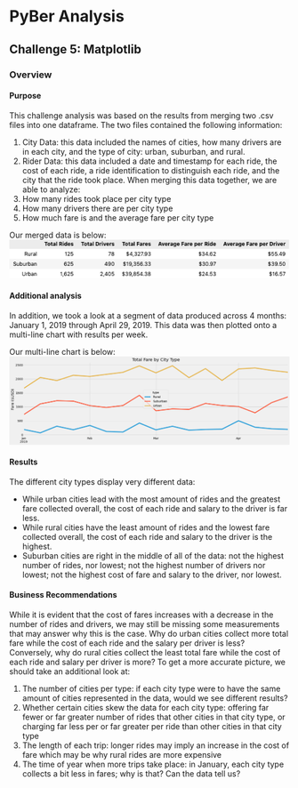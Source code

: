 # PyBer Analysis
## Challenge 5: Matplotlib
### Overview
#### Purpose
This challenge analysis was based on the results from merging two .csv files into one dataframe. The two files contained the following information:
1. City Data: this data included the names of cities, how many drivers are in each city, and the type of city: urban, suburban, and rural.
2. Rider Data: this data included a date and timestamp for each ride, the cost of each ride, a ride identification to distinguish each ride, and the city that the ride took place.
When merging this data together, we are able to analyze:
1. How many rides took place per city type
2. How many drivers there are per city type
3. How much fare is and the average fare per city type

Our merged data is below:                        
![Total Rides](Resources/Total_Rides.png)

#### Additional analysis
In addition, we took a look at a segment of data produced across 4 months: January 1, 2019 through April 29, 2019. This data was then plotted onto a multi-line chart with results per week.

Our multi-line chart is below:
![Plot](Resources/Plot.png)

#### Results
The different city types display very different data:
- While urban cities lead with the most amount of rides and the greatest fare collected overall, the cost of each ride and salary to the driver is far less.
- While rural cities have the least amount of rides and the lowest fare collected overall, the cost of each ride and salary to the driver is the highest.
- Suburban cities are right in the middle of all of the data: not the highest number of rides, nor lowest; not the highest number of drivers nor lowest; not the highest cost of fare and salary to the driver, nor lowest.

#### Business Recommendations
While it is evident that the cost of fares increases with a decrease in the number of rides and drivers, we may still be missing some measurements that may answer why this is the case. Why do urban cities collect more total fare while the cost of each ride and the salary per driver is less? Conversely, why do rural cities collect the least total fare while the cost of each ride and salary per driver is more? To get a more accurate picture, we should take an additional look at:
1. The number of cities per type: if each city type were to have the same amount of cities represented in the data, would we see different results?
2. Whether certain cities skew the data for each city type: offering far fewer or far greater number of rides that other cities in that city type, or charging far less per or far greater per ride than other cities in that city type
3. The length of each trip: longer rides may imply an increase in the cost of fare which may be why rural rides are more expensive
4. The time of year when more trips take place: in January, each city type collects a bit less in fares; why is that? Can the data tell us?
